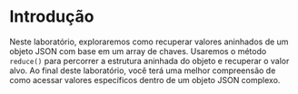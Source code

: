# Introdução

Neste laboratório, exploraremos como recuperar valores aninhados de um objeto JSON com base em um array de chaves. Usaremos o método `reduce()` para percorrer a estrutura aninhada do objeto e recuperar o valor alvo. Ao final deste laboratório, você terá uma melhor compreensão de como acessar valores específicos dentro de um objeto JSON complexo.
